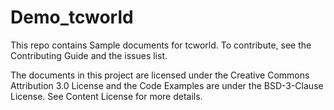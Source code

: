 # Demo_tcworld

This repo contains Sample documents for tcworld. To contribute, see the Contributing Guide and the issues list.

The documents in this project are licensed under the Creative Commons Attribution 3.0 License and the Code Examples are under the BSD-3-Clause License. See Content License for more details.
